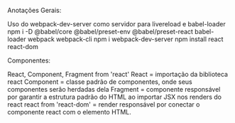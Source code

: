 Anotações Gerais:

Uso do webpack-dev-server como servidor para livereload e babel-loader
npm i -D @babel/core @babel/preset-env @babel/preset-react babel-loader webpack webpack-cli
npm i webpack-dev-server
npm install react react-dom

Componentes: 

React, Component, Fragment from 'react'
React = importação da biblioteca react
Component = classe padrão de componentes, onde seus componentes serão herdadas dela
Fragment = componente responsável por garantir a estrutura padrão do HTML ao importar JSX nos renders do react
react from 'react-dom' = render responsável por conectar o componente react com o elemento HTML. 
